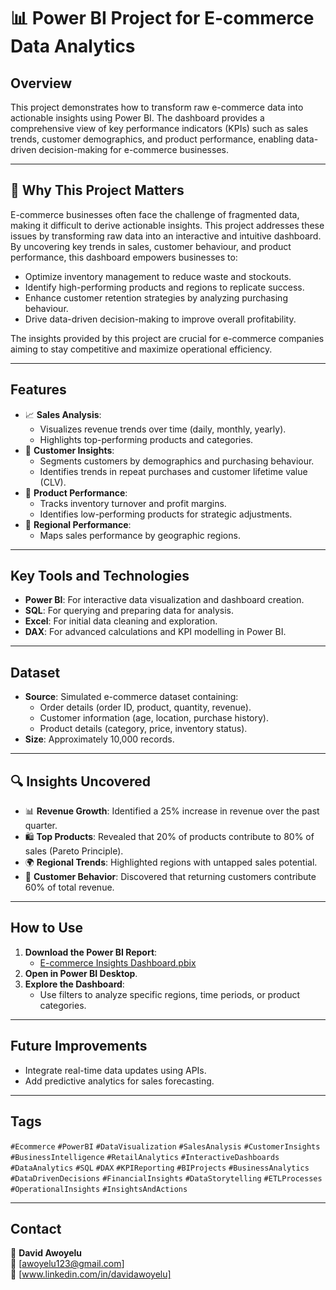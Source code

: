 # 📊 **Power BI Project for E-commerce Data Analytics**

## **Overview**
This project demonstrates how to transform raw e-commerce data into actionable insights using Power BI. The dashboard provides a comprehensive view of key performance indicators (KPIs) such as sales trends, customer demographics, and product performance, enabling data-driven decision-making for e-commerce businesses.

---
## 📌 **Why This Project Matters**
E-commerce businesses often face the challenge of fragmented data, making it difficult to derive actionable insights. This project addresses these issues by transforming raw data into an interactive and intuitive dashboard. By uncovering key trends in sales, customer behaviour, and product performance, this dashboard empowers businesses to:

- Optimize inventory management to reduce waste and stockouts.
- Identify high-performing products and regions to replicate success.
- Enhance customer retention strategies by analyzing purchasing behaviour.
- Drive data-driven decision-making to improve overall profitability.

The insights provided by this project are crucial for e-commerce companies aiming to stay competitive and maximize operational efficiency.

---

## **Features**
- 📈 **Sales Analysis**:
  - Visualizes revenue trends over time (daily, monthly, yearly).
  - Highlights top-performing products and categories.
- 👥 **Customer Insights**:
  - Segments customers by demographics and purchasing behaviour.
  - Identifies trends in repeat purchases and customer lifetime value (CLV).
- 🛒 **Product Performance**:
  - Tracks inventory turnover and profit margins.
  - Identifies low-performing products for strategic adjustments.
- 📍 **Regional Performance**:
  - Maps sales performance by geographic regions.

---

## **Key Tools and Technologies**
- **Power BI**: For interactive data visualization and dashboard creation.
- **SQL**: For querying and preparing data for analysis.
- **Excel**: For initial data cleaning and exploration.
- **DAX**: For advanced calculations and KPI modelling in Power BI.

---

## **Dataset**
- **Source**: Simulated e-commerce dataset containing:
  - Order details (order ID, product, quantity, revenue).
  - Customer information (age, location, purchase history).
  - Product details (category, price, inventory status).
- **Size**: Approximately 10,000 records.

---

## 🔍 **Insights Uncovered**
- 📊 **Revenue Growth**: Identified a 25% increase in revenue over the past quarter.
- 🛍️ **Top Products**: Revealed that 20% of products contribute to 80% of sales (Pareto Principle).
- 🌍 **Regional Trends**: Highlighted regions with untapped sales potential.
- 👥 **Customer Behavior**: Discovered that returning customers contribute 60% of total revenue.

---

## **How to Use**
1. **Download the Power BI Report**:
   - [E-commerce Insights Dashboard.pbix](#)
2. **Open in Power BI Desktop**.
3. **Explore the Dashboard**:
   - Use filters to analyze specific regions, time periods, or product categories.

---

## **Future Improvements**
- Integrate real-time data updates using APIs.
- Add predictive analytics for sales forecasting.

---

## **Tags**
`#Ecommerce` `#PowerBI` `#DataVisualization` `#SalesAnalysis` `#CustomerInsights` `#BusinessIntelligence` `#RetailAnalytics` `#InteractiveDashboards` `#DataAnalytics` `#SQL` `#DAX` `#KPIReporting` `#BIProjects` `#BusinessAnalytics` `#DataDrivenDecisions` `#FinancialInsights` `#DataStorytelling` `#ETLProcesses` `#OperationalInsights` `#InsightsAndActions`

---

## **Contact**
💼 **David Awoyelu**  
📧 [awoyelu123@gmail.com]  
🔗 [www.linkedin.com/in/davidawoyelu]  
